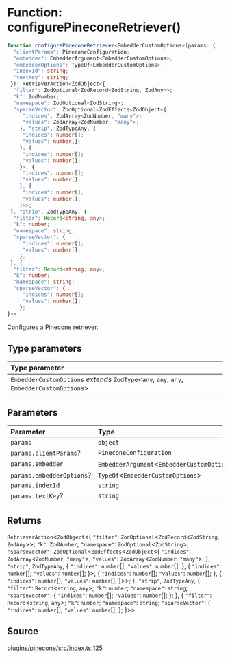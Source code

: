 # Function: configurePineconeRetriever()

```ts
function configurePineconeRetriever<EmbedderCustomOptions>(params: {
  "clientParams": PineconeConfiguration;
  "embedder": EmbedderArgument<EmbedderCustomOptions>;
  "embedderOptions": TypeOf<EmbedderCustomOptions>;
  "indexId": string;
  "textKey": string;
 }): RetrieverAction<ZodObject<{
  "filter": ZodOptional<ZodRecord<ZodString, ZodAny>>;
  "k": ZodNumber;
  "namespace": ZodOptional<ZodString>;
  "sparseVector": ZodOptional<ZodEffects<ZodObject<{
     "indices": ZodArray<ZodNumber, "many">;
     "values": ZodArray<ZodNumber, "many">;
    }, "strip", ZodTypeAny, {
     "indices": number[];
     "values": number[];
    }, {
     "indices": number[];
     "values": number[];
    }>, {
     "indices": number[];
     "values": number[];
    }, {
     "indices": number[];
     "values": number[];
    }>>;
 }, "strip", ZodTypeAny, {
  "filter": Record<string, any>;
  "k": number;
  "namespace": string;
  "sparseVector": {
     "indices": number[];
     "values": number[];
    };
 }, {
  "filter": Record<string, any>;
  "k": number;
  "namespace": string;
  "sparseVector": {
     "indices": number[];
     "values": number[];
    };
}>>
```

Configures a Pinecone retriever.

## Type parameters

| Type parameter |
| :------ |
| `EmbedderCustomOptions` *extends* `ZodType`\<`any`, `any`, `any`, `EmbedderCustomOptions`\> |

## Parameters

| Parameter | Type |
| :------ | :------ |
| `params` | `object` |
| `params.clientParams`? | `PineconeConfiguration` |
| `params.embedder` | `EmbedderArgument`\<`EmbedderCustomOptions`\> |
| `params.embedderOptions`? | `TypeOf`\<`EmbedderCustomOptions`\> |
| `params.indexId` | `string` |
| `params.textKey`? | `string` |

## Returns

`RetrieverAction`\<`ZodObject`\<\{
  `"filter"`: `ZodOptional`\<`ZodRecord`\<`ZodString`, `ZodAny`\>\>;
  `"k"`: `ZodNumber`;
  `"namespace"`: `ZodOptional`\<`ZodString`\>;
  `"sparseVector"`: `ZodOptional`\<`ZodEffects`\<`ZodObject`\<\{
     `"indices"`: `ZodArray`\<`ZodNumber`, `"many"`\>;
     `"values"`: `ZodArray`\<`ZodNumber`, `"many"`\>;
    \}, `"strip"`, `ZodTypeAny`, \{
     `"indices"`: `number`[];
     `"values"`: `number`[];
    \}, \{
     `"indices"`: `number`[];
     `"values"`: `number`[];
    \}\>, \{
     `"indices"`: `number`[];
     `"values"`: `number`[];
    \}, \{
     `"indices"`: `number`[];
     `"values"`: `number`[];
    \}\>\>;
 \}, `"strip"`, `ZodTypeAny`, \{
  `"filter"`: `Record`\<`string`, `any`\>;
  `"k"`: `number`;
  `"namespace"`: `string`;
  `"sparseVector"`: \{
     `"indices"`: `number`[];
     `"values"`: `number`[];
    \};
 \}, \{
  `"filter"`: `Record`\<`string`, `any`\>;
  `"k"`: `number`;
  `"namespace"`: `string`;
  `"sparseVector"`: \{
     `"indices"`: `number`[];
     `"values"`: `number`[];
    \};
 \}\>\>

## Source

[plugins/pinecone/src/index.ts:125](https://github.com/firebase/genkit/blob/2b0be364306d92a8e7d13efc2da4fb04c1d21e29/js/plugins/pinecone/src/index.ts#L125)
